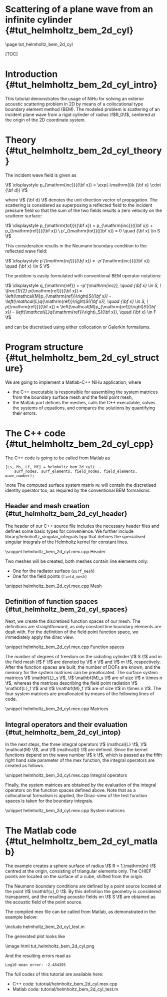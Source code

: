 Scattering of a plane wave from an infinite cylinder {#tut_helmholtz_bem_2d_cyl}
====================================================

\page tut_helmholtz_bem_2d_cyl

[TOC]

Introduction {#tut_helmholtz_bem_2d_cyl_intro}
============

This tutorial demonstrates the usage of NiHu for solving an exterior acoustic scattering problem in 2D by means of a collocational type boundary element method (BEM).
The modeled problem is scattering of an incident plane wave from a rigid cylinder of radius \f$R_0\f$, centered at the origin of the 2D coordinate system.

Theory {#tut_helmholtz_bem_2d_cyl_theory}
======

The incident wave field is given as

\f$
\displaystyle
p_{\mathrm{inc}}({\bf x}) = \exp(-\mathrm{i}k {\bf x} \cdot {\bf d})
\f$

where \f$ {\bf d} \f$ denotes the unit direction vector of propagation.
The scattering is considered as superposing a reflected field to the incident pressure field so that the sum of the two fields results a zero velocity on the scatterer surface:

\f$
\displaystyle
p_{\mathrm{tot}}({\bf x}) = p_{\mathrm{inc}}({\bf x}) + p_{\mathrm{ref}}({\bf x}) \\
p'_{\mathrm{tot}}({\bf x}) = 0 \quad {\bf x} \in S
\f$

This consideration results in the Neumann boundary condition to the reflected wave field:

\f$
\displaystyle
p'_{\mathrm{ref}}({\bf x}) = -p'_{\mathrm{inc}}({\bf x}) \quad {\bf x} \in S
\f$

The problem is easily formulated with conventional BEM operator notations:

\f$
\displaystyle
q_{\mathrm{ref}} = -p'_{\mathrm{inc}}, \quad {\bf x} \in S, \\
\frac{1}{2} p_{\mathrm{ref}}({\bf x}) = \left(\mathcal{M}p_{\mathrm{ref}}\right)_S({\bf x}) - \left(\mathcal{L}q_{\mathrm{ref}}\right)_S({\bf x}), \quad {\bf x} \in S, \\
p_{\mathrm{ref}}({\bf x}) = \left(\mathcal{M}p_{\mathrm{ref}}\right)_S({\bf x}) - \left(\mathcal{L}q_{\mathrm{ref}}\right)_S({\bf x}), \quad {\bf x} \in F
\f$

and can be discretised using either collocation or Galerkin formalisms.

Program structure {#tut_helmholtz_bem_2d_cyl_structure}
=================

We are going to implement a Matlab-C++ NiHu application, where
- the C++ executable is responsible for assembling the system matrices from the boundary surface mesh and the field point mesh,
- the Matlab part defines the meshes, calls the C++ executable, solves the systems of equations, and compares the solutions by quantifying their errors.

The C++ code {#tut_helmholtz_bem_2d_cyl_cpp}
============

The C++ code is going to be called from Matlab as

	[Ls, Ms, Lf, Mf] = helmholtz_bem_2d_cyl(...
	    surf_nodes, surf_elements, field_nodes, field_elements, wave_number);
	
\note The computed surface system matrix `Ms` will contain the discretised identity operator too, as required by the conventional BEM formalisms.

Header and mesh creation {#tut_helmholtz_bem_2d_cyl_header}
------------------------

The header of our C++ source file includes the necessary header files and defines some basic types for convenience.
We further include library/helmholtz_singular_integrals.hpp that defines the specialised singular integrals of the Helmholtz kernel for constant lines.

\snippet helmholtz_bem_2d_cyl.mex.cpp Header

Two meshes will be created, both meshes contain line elements only:
- One for the radiator surface (`surf_mesh`)
- One for the field points (`field_mesh`)

\snippet helmholtz_bem_2d_cyl.mex.cpp Mesh

Definition of function spaces {#tut_helmholtz_bem_2d_cyl_spaces}
-----------------------------

Next, we create the discretised function spaces of our mesh.
The definitions are straightforward, as only constant line boundary elements are dealt with.
For the definition of the field point function space, we immediately apply the dirac view.

\snippet helmholtz_bem_2d_cyl.mex.cpp Function spaces

The number of degrees of freedom on the radiating cylinder \f$ S \f$ and in the field mesh \f$ F \f$ are denoted by \f$ n \f$ and \f$ m \f$, respectively.
After the function spaces are built, the number of DOFs are known, and the memory for the system matrices can be preallocated.
The surface system matrices \f$ \mathbf{L}_s \f$, \f$ \mathbf{M}_s \f$ are of size \f$ n \times n \f$, whereas the matrices describing the field point radiation \f$ \mathbf{L}_f \f$ and \f$ \mathbf{M}_f \f$ are of size \f$ m \times n \f$.
The four system matrices are preallocated by means of the following lines of code.

\snippet helmholtz_bem_2d_cyl.mex.cpp Matrices

Integral operators and their evaluation {#tut_helmholtz_bem_2d_cyl_intop}
---------------------------------------

In the next steps, the three integral operators \f$ \mathcal{L} \f$, \f$ \mathcal{M} \f$, and \f$ \mathcal{I} \f$ are defined.
Since the kernel functions depend on the wave number \f$ k \f$, which is passed as the fifth right hand side parameter of the mex function, the integral operators are created as follows.

\snippet helmholtz_bem_2d_cyl.mex.cpp Integral operators

Finally, the system matrices are obtained by the evaluation of the integral operators on the function spaces defined above.
Note that as a collocational formalism is applied, the Dirac-view of the test function spaces is taken for the boundary integrals.

\snippet helmholtz_bem_2d_cyl.mex.cpp System matrices

The Matlab code {#tut_helmholtz_bem_2d_cyl_matlab}
=============== 

The example creates a sphere surface of radius \f$ R = 1\,\mathrm{m} \f$ centred at the origin, consisting of triangular elements only.
The CHIEF points are located on the surface of a cube, shifted from the origin.

The Neumann boundary conditions are defined by a point source located at the point \f$ \mathbf{x}_0 \f$.
By this definition the geometry is considered transparent, and the resulting acoustic fields on \f$ S \f$ are obtained as the acoustic field of the point source.

The compiled mex file can be called from Matlab, as demonstrated in the example below:

\include helmholtz_bem_2d_cyl_test.m

The generated plot looks like

\image html tut_helmholtz_bem_2d_cyl.png

And the resulting errors read as

	Log10 mean error: -2.484395

The full codes of this tutorial are available here:
- C++ code: tutorial/helmholtz_bem_2d_cyl.mex.cpp
- Matlab code: tutorial/helmholtz_bem_2d_cyl_test.m

